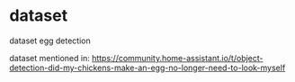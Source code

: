 # dataset
dataset egg detection

dataset mentioned in: https://community.home-assistant.io/t/object-detection-did-my-chickens-make-an-egg-no-longer-need-to-look-myself
